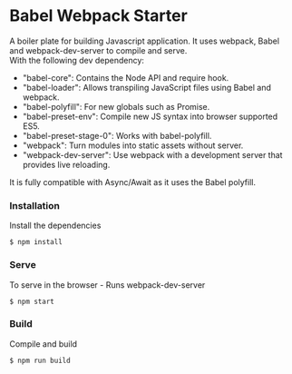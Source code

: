 # Babel Webpack Starter

A boiler plate for building Javascript application. It uses webpack, Babel and webpack-dev-server to compile and serve.  
With the following dev dependency:   
  * "babel-core":           Contains the Node API and require hook.  
  * "babel-loader":         Allows transpiling JavaScript files using Babel and webpack.
  * "babel-polyfill":       For new globals such as Promise.
  * "babel-preset-env":     Compile new JS syntax into browser supported ES5.
  * "babel-preset-stage-0": Works with babel-polyfill.
  * "webpack":              Turn modules into static assets without server. 
  * "webpack-dev-server":   Use webpack with a development server that provides live reloading. 

It is fully compatible with Async/Await as it uses the Babel polyfill.

### Installation

Install the dependencies

```
$ npm install
```

### Serve
To serve in the browser  - Runs webpack-dev-server

```
$ npm start
```

### Build
Compile and build

```
$ npm run build
```
